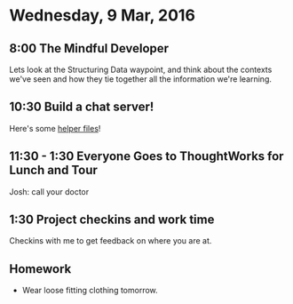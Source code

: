 Wednesday,  9 Mar, 2016
=======================

8:00 The Mindful Developer
--------------------------

Lets look at the Structuring Data waypoint,
and think about the contexts we've seen
and how they tie together all the information we're learning.


10:30 Build a chat server!
--------------------------

Here's some [helper files](https://gist.github.com/JoshCheek/114c0794091c73ea82a8)!


11:30 - 1:30 Everyone Goes to ThoughtWorks for Lunch and Tour
-----------

Josh: call your doctor


1:30 Project checkins and work time
-----------------------------------

Checkins with me to get feedback on where you are at.


Homework
--------

* Wear loose fitting clothing tomorrow.
